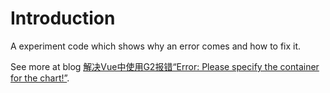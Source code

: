 # Introduction

A experiment code which shows why an error comes and how to fix it.

See more at blog [解决Vue中使用G2报错“Error: Please specify the container for the chart!”](https://www.bunnyxt.com/blog/framework/vue/470/).
